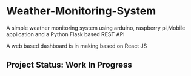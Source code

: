 # Weather-Monitoring-System
A simple weather monitoring system using arduino, raspberry pi,Mobile application and a Python Flask based REST API

A web based dashboard is in making based on React JS

## Project Status: Work In Progress
